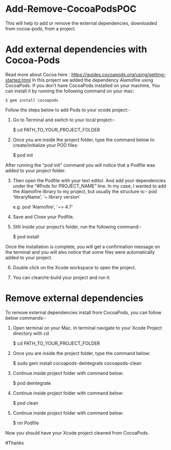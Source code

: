 # Add-Remove-CocoaPodsPOC
This will help to add or remove the external dependencies, downloaded from cocoa-pods, from a project.

# Add external dependencies with Cocoa-Pods
Read more about Cocoa here : https://guides.cocoapods.org/using/getting-started.html
In this project we added the dependency Alamofire using CocoaPods.
If you don’t have CocoaPods installed on your machine, You can install it by running the following 
command on your mac:

    $ gem install cocoapods

Follow the steps below to add Pods to your xcode project:-

1. Go to Terminal and switch to your local project:-

    $ cd PATH_TO_YOUR_PROJECT_FOLDER

2. Once you are inside the project folder, type the command below to create/initialize your POD
files:

    $ pod init
    
After running the “pod init” command you will notice that a Podfile was added to your project 
folder.

3. Then open the Podfile with your text editor. And add your dependencies under the “#Pods for
PROJECT_NAME” line.
In my case, I wanted to add the Alamofire library to my project, but usually the structure is:- pod
‘libraryName’, ‘~ library version’

    e.g. pod 'Alamofire', '~> 4.7'
    
4. Save and Close your Podfile.

5. Still inside your project’s folder, run the following command:-

    $ pod install

Once the installation is complete, you will get a confirmation message on the terminal and you will 
also notice that some files were automatically added to your project.

6. Double click on the Xcode workspace to open the project.

7. You can clean/re-build your project and run it.

# Remove external dependencies

To remove external dependencies install from  CocoaPods, you can follow below commands:-

1) Open terminal on your Mac. In terminal navigate to your Xcode Project directory with cd

    $ cd PATH_TO_YOUR_PROJECT_FOLDER

2) Once you are inside the project folder, type the command below: 

    $ sudo gem install cocoapods-deintegrate cocoapods-clean

3) Continue inside project folder with command below: 

    $ pod deintegrate

4) Continue inside project folder with command below:

    $ pod clean

5) Continue inside project folder with command below:

    $ rm Podfile
    
Now you should have your Xcode project cleaned from CocoaPods.

#Thanks


